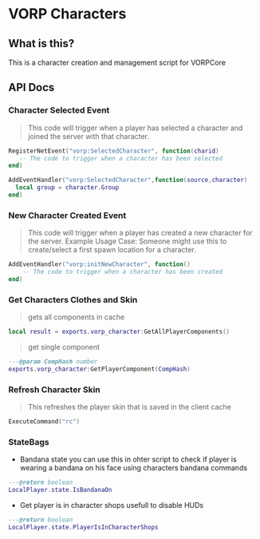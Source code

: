 # VORP Characters

## What is this?
This is a character creation and management script for VORPCore

## API Docs

### Character Selected Event
> This code will trigger when a player has selected a character and joined the server with that character.

<Badge type="warning" text="Client Side Only" /> 

```lua
RegisterNetEvent("vorp:SelectedCharacter", function(charid)
   -- The code to trigger when a character has been selected
end)
```
<Badge type="warning" text="Server Side Only" /> 

```lua
AddEventHandler("vorp:SelectedCharacter",function(source,character)
  local group = character.Group
end)

```

### New Character Created Event
> This code will trigger when a player has created a new character for the server.
Example Usage Case: Someone might use this to create/select a first spawn location for a character.

<Badge type="warning" text="Client Side Only" /> 

```lua
AddEventHandler("vorp:initNewCharacter", function()
    -- The code to trigger when a character has been created
end)
```

### Get Characters Clothes and Skin

<Badge type="warning" text="Client Side Only" /> 

> gets all components in cache

```lua
local result = exports.vorp_character:GetAllPlayerComponents()
```
> get single component
```lua
---@param CompHash number
exports.vorp_character:GetPlayerComponent(CompHash)
```

### Refresh Character Skin 
>This refreshes the player skin that is saved in the client cache

```lua
ExecuteCommand("rc")
```

### StateBags

*  Bandana state you can use this in ohter script to check if player is wearing a bandana on his face using characters bandana commands

```lua
---@return boolean
LocalPlayer.state.IsBandanaOn 
```
* Get player is in character shops usefull to disable HUDs

```lua
---@return boolean
LocalPlayer.state.PlayerIsInCharacterShops 
```